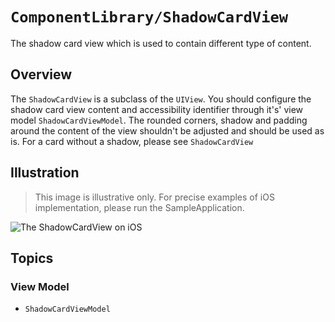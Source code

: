 # ``ComponentLibrary/ShadowCardView``

The shadow card view which is used to contain different type of content.

## Overview

The `ShadowCardView` is a subclass of the `UIView`. You should configure the shadow card view content and accessibility identifier through it's' view model ``ShadowCardViewModel``. The rounded corners, shadow and padding around the content of the view shouldn't be adjusted and should be used as is. For a card without a shadow, please see ``ShadowCardView``

## Illustration

> This image is illustrative only. For precise examples of iOS implementation, please run the SampleApplication.

![The ShadowCardView on iOS](ShadowCardView)

## Topics

### View Model

- ``ShadowCardViewModel``
